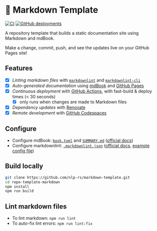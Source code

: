 # 📖 Markdown Template

[![CI](https://github.com/nlp-rs/markdown-template/actions/workflows/ci.yml/badge.svg)](https://github.com/nlp-rs/markdown-template/actions/workflows/ci.yml)
[![GitHub deployments](https://img.shields.io/github/deployments/nlp-rs/markdown-template/github-pages?label=docs)](https://nlp-rs.github.io/markdown-template/)

A repository template that builds a static documentation site using Markdown and mdBook.

Make a change, commit, push, and see the updates live on your GitHub Pages site!

## Features

- [x] *Linting markdown files* with [`markdownlint`](https://github.com/DavidAnson/markdownlint) and [`markdownlint-cli`](https://github.com/igorshubovych/markdownlint-cli)
- [x] *Auto-generated documentation* using [mdBook](https://github.com/rust-lang/mdBook) and [GitHub Pages](https://docs.github.com/en/pages)
- [x] *Continuous deployment* with [GitHub Actions](https://github.com/features/actions), with fast-build & deploy times (< 30 seconds)
  - [x] only runs when changes are made to Markdown files
- [x] *Dependency updates* with [Renovate](https://github.com/marketplace/renovate)
- [x] *Remote development* with [GitHub Codespaces](https://github.com/features/codespaces)

## Configure

- Configure mdBook: [`book.toml`](./book.toml) and [`SUMMARY.md`](./src/SUMMARY.md) ([official docs](https://rust-lang.github.io/mdBook/format/configuration/index.html))
- Configure markdownlint: [`.markdownlint.json`](./.markdownlint.json) ([official docs](https://github.com/DavidAnson/markdownlint#optionsconfig), [example config file](https://github.com/DavidAnson/markdownlint/blob/main/schema/.markdownlint.jsonc))

## Build locally

```bash
git clone https://github.com/nlp-rs/markdown-template.git
cd repo-template-markdown
npm install
npm run build
```

## Lint markdown files

- To lint markdown: `npm run lint`
- To auto-fix lint errors: `npm run lint:fix`
